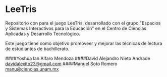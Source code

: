 # LeeTris
Repositorio con para el juego LeeTris, desarrollado con el grupo "Espacios y
Sistemas Interactivos para la Educación" en el Centro de Ciencias Aplicadas y
Desarrollo Tecnológico.

Este juego tiene como objetivo promoveer y mejorar las técnicas de lectura de
estudiantes de bachillerato.

####Yoshua Ian Alfaro Mendoza
####David Alejandro Nieto Andrade
	davidalexito23@gmail.com
####Manuel Soto Romero
    manu@ciencias.unam.mx
